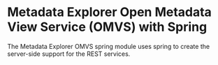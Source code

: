 <!-- SPDX-License-Identifier: Apache-2.0 -->
<!-- Copyright Contributors to the ODPi Egeria project.  -->

# Metadata Explorer Open Metadata View Service (OMVS) with Spring

The Metadata Explorer OMVS spring module uses spring to create the server-side support for the REST services.